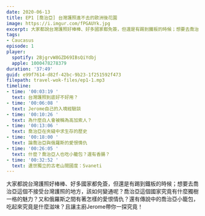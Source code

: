 ```yaml
---
date: 2020-06-13
title: EP1 [喬治亞] 台灣護照進不去的歐洲後花園
image: https://i.imgur.com/fPGAUYk.jpg
excerpt: 大家都說台灣護照好棒棒、好多國家都免簽，但還是有踢到鐵板的時候；想要去喬治亞這個不接受台灣護照的地方，該如何變通呢？
tags:
- Caucasus
episode: 1
player:
  spotify: 2BjgrvW8GZD69IBsQiYdbj
  apple: 1000478278379
duration: '37:49'
guid: e99f7614-d82f-42bc-9b23-1f251592f473
filepath: travel-wok-files/ep1-1.mp3
timeline:
- time: '00:03:19 '
  text: 台灣護照到底好不好用？
- time: '00:06:08 '
  text: Jerome自己的入境經驗談
- time: '00:10:26 '
  text: 為什麼白人會被稱為高加索人？
- time: '00:13:06 '
  text: 喬治亞在夾縫中求生存的歷史
- time: '00:18:00 '
  text: 論喬治亞與俄羅斯的愛恨情仇
- time: '00:26:05 '
  text: 什麼？喬治亞人也吃小籠包？還有香腸？
- time: '00:32:52 '
  text: 遺世獨立的古老山間國度：Svaneti
---
```


大家都說台灣護照好棒棒、好多國家都免簽，但還是有踢到鐵板的時候；想要去喬治亞這個不接受台灣護照的地方，該如何變通呢？喬治亞這個國家究竟有什麼獨樹一格的魅力？又和俄羅斯之間有著怎樣的愛恨情仇？還有傳說中的喬治亞小籠包，吃起來究竟是什麼滋味？且讓主廚Jerome帶你一探究竟！



